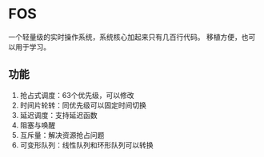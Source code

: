 # FOS
一个轻量级的实时操作系统，系统核心加起来只有几百行代码。
移植方便，也可以用于学习。

## 功能
1. 抢占式调度：63个优先级，可以修改
2. 时间片轮转：同优先级可以固定时间切换
3. 延迟调度：支持延迟函数
4. 阻塞与唤醒
5. 互斥量：解决资源抢占问题
6. 可变形队列：线性队列和环形队列可以转换